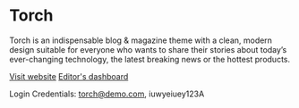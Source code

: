 # Torch

Torch is an indispensable blog & magazine theme with a clean, modern design suitable for everyone who wants to share their stories about today’s ever-changing technology, the latest breaking news or the hottest products.

[Visit website](https://torch-mordern-blog.vercel.app/)
[Editor's dashboard](https://torch-cms-database.herokuapp.com/admin/)

Login Credentials: torch@demo.com, iuwyeiuey123A
